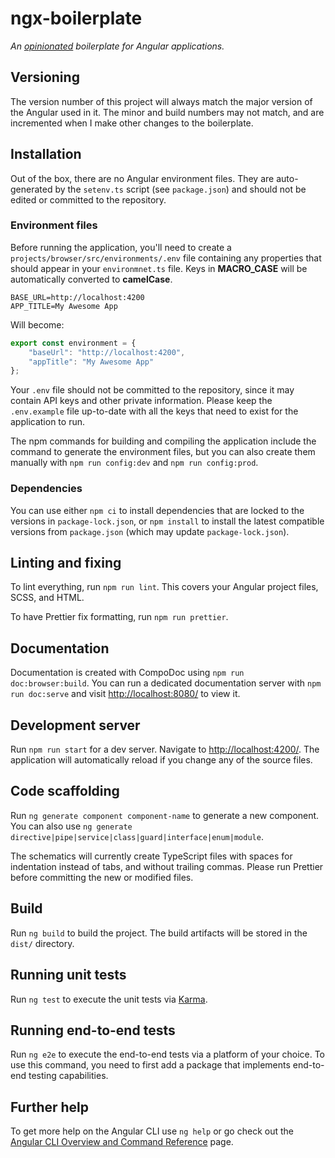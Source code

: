 # ngx-boilerplate

*An [opinionated](OPINIONS.md) boilerplate for Angular applications.*

## Versioning

The version number of this project will always match the major version of the Angular used in it. The minor and build numbers may not match, and are incremented when I make other changes to the boilerplate.

## Installation

Out of the box, there are no Angular environment files. They are auto-generated by the `setenv.ts` script (see `package.json`) and should not be edited or committed to the repository.

### Environment files

Before running the application, you'll need to create a `projects/browser/src/environments/.env` file containing any properties that should appear in your `environmnet.ts` file. Keys in **MACRO_CASE** will be automatically converted to **camelCase**.

```shell
BASE_URL=http://localhost:4200
APP_TITLE=My Awesome App
```

Will become:

```typescript
export const environment = {
	"baseUrl": "http://localhost:4200",
	"appTitle": "My Awesome App"
};
```

Your `.env` file should not be committed to the repository, since it may contain API keys and other private information. Please keep the `.env.example` file up-to-date with all the keys that need to exist for the application to run.

The npm commands for building and compiling the application include the command to generate the environment files, but you can also create them manually with `npm run config:dev` and `npm run config:prod`.

### Dependencies

You can use either `npm ci` to install dependencies that are locked to the versions in `package-lock.json`, or `npm install` to install the latest compatible versions from `package.json` (which may update `package-lock.json`).

## Linting and fixing

To lint everything, run `npm run lint`. This covers your Angular project files, SCSS, and HTML.

To have Prettier fix formatting, run `npm run prettier`.

## Documentation

Documentation is created with CompoDoc using `npm run doc:browser:build`. You can run a dedicated documentation server with `npm run doc:serve` and visit <http://localhost:8080/> to view it.

## Development server

Run `npm run start` for a dev server. Navigate to <http://localhost:4200/>. The application will automatically reload if you change any of the source files.

## Code scaffolding

Run `ng generate component component-name` to generate a new component. You can also use `ng generate directive|pipe|service|class|guard|interface|enum|module`.

The schematics will currently create TypeScript files with spaces for indentation instead of tabs, and without trailing commas. Please run Prettier before committing the new or modified files.

## Build

Run `ng build` to build the project. The build artifacts will be stored in the `dist/` directory.

## Running unit tests

Run `ng test` to execute the unit tests via [Karma](https://karma-runner.github.io).

## Running end-to-end tests

Run `ng e2e` to execute the end-to-end tests via a platform of your choice. To use this command, you need to first add a package that implements end-to-end testing capabilities.

## Further help

To get more help on the Angular CLI use `ng help` or go check out the [Angular CLI Overview and Command Reference](https://angular.io/cli) page.

